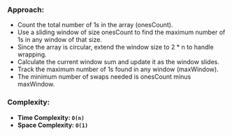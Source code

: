 ### Approach:
- Count the total number of 1s in the array (onesCount).
- Use a sliding window of size onesCount to find the maximum number of 1s in any window of that size.
- Since the array is circular, extend the window size to 2 * n to handle wrapping.
- Calculate the current window sum and update it as the window slides.
- Track the maximum number of 1s found in any window (maxWindow).
- The minimum number of swaps needed is onesCount minus maxWindow.
​
### Complexity:
- **Time Complexity: `O(n)`**
- **Space Complexity: `O(1)`**